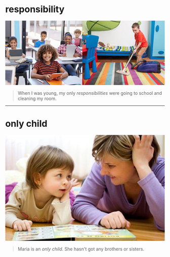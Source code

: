 # responsibility
![](responsibility.jpg)
> When I was young, my only _responsibilities_ were going to school and cleaning my room.
---
# only child
![](only_child.jpg)
> Maria is an _only child_. She hasn't got any brothers or sisters.
